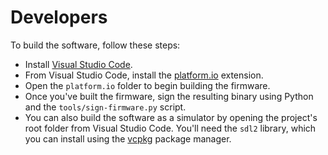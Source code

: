 # Developers

To build the software, follow these steps:

* Install [Visual Studio Code](https://code.visualstudio.com/).
* From Visual Studio Code, install the [platform.io](https://platformio.org/) extension.
* Open the `platform.io` folder to begin building the firmware.
* Once you've built the firmware, sign the resulting binary using Python and the `tools/sign-firmware.py` script.
* You can also build the software as a simulator by opening the project's root folder from Visual Studio Code. You'll need the `sdl2` library, which you can install using the [vcpkg](https://vcpkg.io/en/getting-started.html) package manager.
